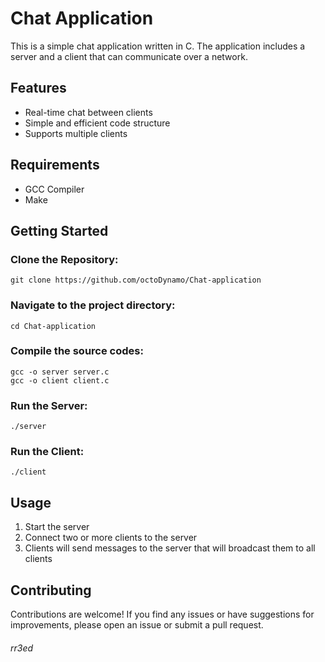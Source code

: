 # Chat Application

This is a simple chat application written in C. The application includes a server and a client that can communicate over a network.

## Features

- Real-time chat between clients
- Simple and efficient code structure
- Supports multiple clients

## Requirements

- GCC Compiler
- Make

## Getting Started

### Clone the Repository:
```
git clone https://github.com/octoDynamo/Chat-application
```

###  Navigate to the project directory:
```
cd Chat-application
```

### Compile the source codes:
```
gcc -o server server.c
gcc -o client client.c
```

### Run the Server:
```
./server
```

### Run the Client:
```
./client
```

## Usage

1. Start the server
2. Connect two or more clients to the server
3. Clients will send messages to the server that will broadcast them to all clients

## Contributing

Contributions are welcome! If you find any issues or have suggestions for improvements, please open an issue or submit a pull request.

###### rr3ed
